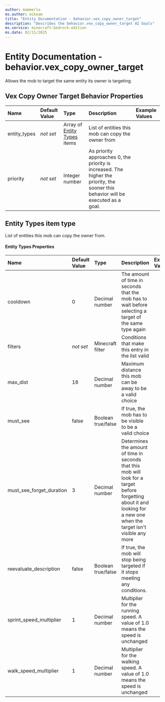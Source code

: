 ```yaml
---
author: mammerla
ms.author: mikeam
title: "Entity Documentation - behavior.vex_copy_owner_target"
description: "Describes the behavior.vex_copy_owner_target AI Goals"
ms.service: minecraft-bedrock-edition
ms.date: 02/11/2025 
---
```


# Entity Documentation - behavior.vex_copy_owner_target

Allows the mob to target the same entity its owner is targeting.


## Vex Copy Owner Target Behavior Properties

|Name       |Default Value |Type |Description |Example Values |
|:----------|:-------------|:----|:-----------|:------------- |
| entity_types | *not set* | Array of [Entity Types](#entity-types-item-type) items | List of entities this mob can copy the owner from |  | 
| priority | *not set* | Integer number | As priority approaches 0, the priority is increased. The higher the priority, the sooner this behavior will be executed as a goal. |  | 

## Entity Types item type
List of entities this mob can copy the owner from.


#### Entity Types Properties

|Name       |Default Value |Type |Description |Example Values |
|:----------|:-------------|:----|:-----------|:------------- |
| cooldown | 0 | Decimal number | The amount of time in seconds that the mob has to wait before selecting a target of the same type again |  | 
| filters | *not set* | Minecraft filter | Conditions that make this entry in the list valid |  | 
| max_dist | 16 | Decimal number | Maximum distance this mob can be away to be a valid choice |  | 
| must_see | false | Boolean true/false | If true, the mob has to be visible to be a valid choice |  | 
| must_see_forget_duration | 3 | Decimal number | Determines the amount of time in seconds that this mob will look for a target before forgetting about it and looking for a new one when the target isn't visible any more |  | 
| reevaluate_description | false | Boolean true/false | If true, the mob will stop being targeted if it stops meeting any conditions. |  | 
| sprint_speed_multiplier | 1 | Decimal number | Multiplier for the running speed. A value of 1.0 means the speed is unchanged |  | 
| walk_speed_multiplier | 1 | Decimal number | Multiplier for the walking speed. A value of 1.0 means the speed is unchanged |  | 